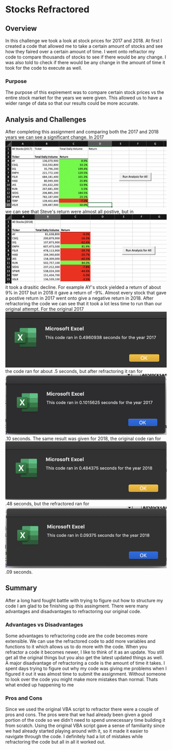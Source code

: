 # Stocks Refractored
## Overview
In this challenge we took a look at stock prices for 2017 and 2018. At first I created a code that allowed me to take a certain amount of stocks and see how they faired over a certain amount of time. I went onto refractor my code to compare thousands of stocks to see if there would be any change. I was also told to check if there would be any change in the amount of time it took for the code to execute as well.
### Purpose
The purpose of this expirement was to compare certain stock prices vs the entire stock market for the years we were given. This allowed us to have a wider range of data so that our results could be more accurate.
## Analysis and Challenges
After completing this assignment and comparing both the 2017 and 2018 years we can see a significant change. In 2017  
![2017](https://github.com/Mkhanali25/Stocks/blob/master/VBA_CHALLENGE_2017.png) we can see that Steve's return were almost all postive, but in 
![2018](https://github.com/Mkhanali25/Stocks/blob/master/VBA_CHALLENGE_2018.png?raw=true2018) it took a drasitic decline. For example AY's stock yielded a return of about 9% in 2017 but in 2018 it gave a return of -9%. Almost every stock that gave a postive return in 2017 went onto give a negative return in 2018. After refractoring the code we can see that it took a lot less time to run than our original attempt. For the original 2017 
![2017 original](https://github.com/Mkhanali25/Stocks/blob/master/Original%202017.png?raw=true) the code ran for about .5 seconds, but after refractoring it ran for ![2017 refractored](https://github.com/Mkhanali25/Stocks/blob/master/Refractored%202017.png?raw=true) .10 seconds. The same result was given for 2018, the original code ran for ![2018 original](https://github.com/Mkhanali25/Stocks/blob/master/Original%202018.png?raw=true) .48 seconds, but the refractored ran for ![2018 refractored](https://github.com/Mkhanali25/Stocks/blob/master/Refractored%202018.png?raw=true) .09 seconds.
## Summary
After a long hard fought battle with trying to figure out how to structure my code I am glad to be finishing up this assingment. There were many advantages and disadvantages to refractoring our original code.
### Advantages vs Disadvantages 
Some advantages to refractoring code are the code becomes more extensible. We can use the refractored code to add more variables and functions to it which allows us to do more with the code. When you refractor a code it becomes newer, I like to think of it as an update. You still get all the original things but you also get the latest updated things as well. A major disadvantage of refractoring a code is the amount of time it takes. I spent days trying to figure out why my code was giving me problems when I figured it out it was almost time to submit the assignment. Without someone to look over the code you might make more mistakes than normal. Thats what ended up happening to me
### Pros and Cons 
Since we used the original VBA script to refractor there were a couple of pros and cons. The pros were that we had already been given a good portion of the code so we didn't need to spend unnecessary time building it from scratch. Using the original VBA script gave a sense of familiarity since we had already started playing around with it, so it made it easier to navigate through the code. I definitely had a lot of mistakes while refractoring the code but all in all it worked out.
